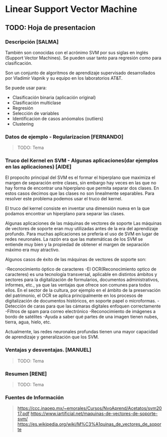 # Linear Support Vector Machine

## TODO: Hoja de presentacion

### Descripción [SALMA]
También son conocidas con el acrónimo SVM por sus siglas en inglés (Support Vector Machines). Se pueden usar tanto para regresión como para clasificación.

Son un conjunto de algoritmos de aprendizaje supervisado desarrollados por Vladimir Vapnik y su equipo en los laboratorios AT&T.

Se puede usar para:
- Clasificación binaria (aplicación original)
- Clasificación multiclase
- Regresión
- Selección de variables
- Identificacion de casos anóomalos (outliers)
- Clustering

### Datos de ejemplo - Regularizacion [FERNANDO]
> TODO: Tema

### Truco del Kernel en SVM - Algunas aplicaciones(dar ejemplos en las aplicaciones) [AIDE]
El propocito principal del SVM es el formar el hiperplano que maximiza el margen de separación entre clases, sin embargo hay veces en las que no hay forma 
de encontrar una hiperplano que permita separar dos clases. En estos casos decimos que las clases no son linealmente separables. Para resolver este problema 
podemos usar el truco del kernel.

El truco del kernel consiste en inventar una dimensión nueva en la que podamos encontrar un hiperplano para separar las clases.

Algunas aplicaciones de las máquinas de vectores de soporte
Las máquinas de vectores de soporte eran muy utilizadas antes de la era del aprendizaje profundo. Para muchas aplicaciones se prefería el uso de SVM en lugar 
de redes neuronales. La razón era que las matemáticas de los SVM se entiende muy bien y la propiedad de obtener el margen de separación máximo era muy atractivo. 

Algunos casos de éxito de las máquinas de vectores de soporte son:

-Reconocimiento óptico de caracteres
    -El OCR(Reconocimiento optico de caracteres) es una tecnología transversal, aplicable en distintos ámbitos y sectores para la digitalización de formularios, 
     documentos administrativos, informes, etc., ya que las ventajas que ofrece son comunes para todos ellos.
     En el sector de la cultura, por ejemplo en el ámbito de la preservación del patrimonio, el OCR se aplica principalmente en los procesos de digitalización 
     de documentos históricos, en soporte papel o microformas.
-Detección de caras para que las cámaras digitales enfoquen correctamente
-Filtros de spam para correo electrónico
-Reconocimiento de imágenes a bordo de satélites 
    -Ayuda a saber qué partes de una imagen tienen nubes, tierra, agua, hielo, etc.

Actualmente, las redes neuronales profundas tienen una mayor capacidad de aprendizaje y generalización que los SVM.

### Ventajas y desventajas. [MANUEL]
> TODO: Tema

### Resumen [RENE]
> TODO: Tema


### Fuentes de Información

>https://ccc.inaoep.mx/~emorales/Cursos/NvoAprend/Acetatos/svm2017.pdf
>https://www.iartificial.net/maquinas-de-vectores-de-soporte-svm/
>https://es.wikipedia.org/wiki/M%C3%A1quinas_de_vectores_de_soporte
